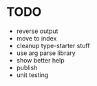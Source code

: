 # TODO

- reverse output
- move to index
- cleanup type-starter stuff
- use arg parse library
- show better help
- publish
- unit testing
